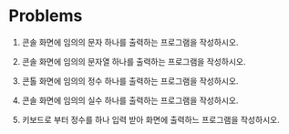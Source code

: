 # Problems

1. 콘솔 화면에 임의의 문자 하나를 출력하는 프로그램을 작성하시오.

2. 콘솔 화면에 임의의 문자열 하나를 출력하는 프로그램을 작성하시오.

3. 콘톨 화면에 임의의 정수 하나를 출력하는 프로그램을 작성하시오.

4. 콘솔 화면에 임의의 실수 하나를 출력하는 프로그램을 작성하시오.

5. 키보드로 부터 정수를 하나 입력 받아 화면에 출력하느 프로그램을 작성하시오.

